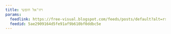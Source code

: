 ```yaml
---
title: ויזו'אל חופשי
params:
  feedlink: https://free-visual.blogspot.com/feeds/posts/default?alt=rss
  feedid: 5ae2909164d5fe91af9b610bf0ddbc5e
---
```

